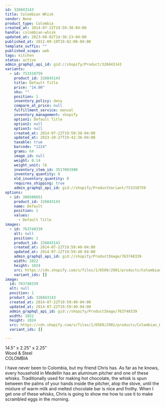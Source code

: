 ```yaml
---
id: 326843143
title: Colombian Whisk
vendor: None
product_type: Colombia
created_at: 2014-07-22T19:59:38-04:00
handle: colombian-whisk
updated_at: 2023-08-02T14:36:23-04:00
published_at: 2012-09-10T19:02:00-04:00
template_suffix: ""
published_scope: web
tags: kitchen
status: active
admin_graphql_api_id: gid://shopify/Product/326843143
variants:
  - id: 753310759
    product_id: 326843143
    title: Default Title
    price: "14.00"
    sku: ""
    position: 1
    inventory_policy: deny
    compare_at_price: null
    fulfillment_service: manual
    inventory_management: shopify
    option1: Default Title
    option2: null
    option3: null
    created_at: 2014-07-22T19:59:38-04:00
    updated_at: 2023-10-27T19:42:36-04:00
    taxable: true
    barcode: "1224"
    grams: 64
    image_id: null
    weight: 0.14
    weight_unit: lb
    inventory_item_id: 3517001990
    inventory_quantity: 0
    old_inventory_quantity: 0
    requires_shipping: true
    admin_graphql_api_id: gid://shopify/ProductVariant/753310759
options:
  - id: 386506651
    product_id: 326843143
    name: Default
    position: 1
    values:
      - Default Title
images:
  - id: 763748339
    alt: null
    position: 1
    product_id: 326843143
    created_at: 2014-07-22T19:59:40-04:00
    updated_at: 2014-07-22T19:59:40-04:00
    admin_graphql_api_id: gid://shopify/ProductImage/763748339
    width: 1022
    height: 1024
    src: https://cdn.shopify.com/s/files/1/0589/2901/products/Colombian_Whisk-1887905802-O.jpeg?v=1406073580
    variant_ids: []
image:
  id: 763748339
  alt: null
  position: 1
  product_id: 326843143
  created_at: 2014-07-22T19:59:40-04:00
  updated_at: 2014-07-22T19:59:40-04:00
  admin_graphql_api_id: gid://shopify/ProductImage/763748339
  width: 1022
  height: 1024
  src: https://cdn.shopify.com/s/files/1/0589/2901/products/Colombian_Whisk-1887905802-O.jpeg?v=1406073580
  variant_ids: []

---
```


14.5" x 2.25" x 2.25"  
Wood & Steel  
COLOMBIA

I have never been to Colombia, but my friend Chris has. As far as he knows, every household in Medellín has an aluminum pitcher and one of these whisks. Traditionally used for making hot chocolate, the whisk is spun between the palms of your hands inside the pitcher, atop the stove, until the mixture of warm milk and melted chocolate bar is nice and frothy. When I get one of these whisks, Chris is going to show me how to use it to make scrambled eggs in the morning.